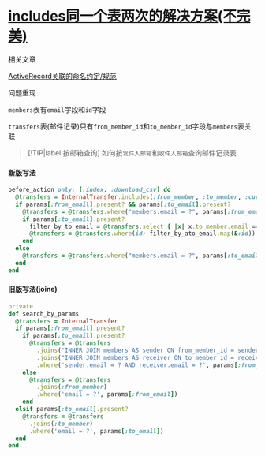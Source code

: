 # [includes同一个表两次的解决方案(不完美)](/2019/12_2/includes_same_table_twice.md)

<i class="fa fa-hashtag mytitle"></i>
相关文章

[ActiveRecord关联的命名约定/规范](/2019/11_2/includes_association.md)

<i class="fa fa-hashtag mytitle"></i>
问题重现

`members`表有`email`字段和`id`字段

`transfers`表(邮件记录)只有`from_member_id`和`to_member_id`字段与`members`表关联

> [!TIP|label:按邮箱查询]
> 如何按`发件人邮箱`和`收件人邮箱`查询邮件记录表

<!-- tabs:start -->

#### **新版写法**

```ruby
before_action only: [:index, :download_csv] do
  @transfers = InternalTransfer.includes(:from_member, :to_member, :currency)
  if params[:from_email].present? && params[:to_email].present?
    @transfers = @transfers.where("members.email = ?", params[:from_email]).references(:from_member)
    if params[:to_email].present?
      filter_by_to_email = @transfers.select { |x| x.to_member.email == params[:to_email] }
      @transfers = @transfers.where(id: filter_by_ato_email.map(&:id))
    end
  else
    @transfers = @transfers.where("members.email = ?", params[:to_email]).references(:to_member) if params[:to_email].present?
  end
end
```

#### **旧版写法(joins)**

```ruby
private
def search_by_params
  @transfers = InternalTransfer
  if params[:from_email].present?
    if params[:to_email].present?
      @transfers = @transfers
        .joins("INNER JOIN members AS sender ON from_member_id = sender.id")
        .joins("INNER JOIN members AS receiver ON to_member_id = receiver.id")
        .where('sender.email = ? AND receiver.email = ?', params[:from_email], params[:to_email])
    else
      @transfers = @transfers
        .joins(:from_member)
        .where('email = ?', params[:from_email])
    end
  elsif params[:to_email].present?
    @transfers = @transfers
      .joins(:to_member)
      .where('email = ?', params[:to_email])
  end
end
```

<!-- tabs:end -->